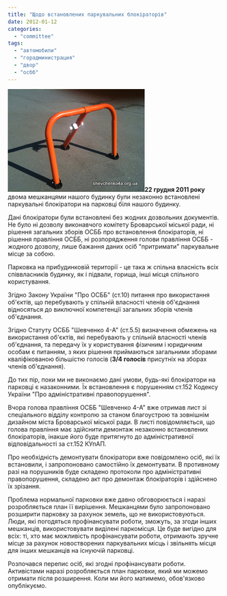 ```yaml
---
title: "Щодо встановлених паркувальних блокіраторів"
date: 2012-01-12
categories: 
  - "committee"
tags: 
  - "автомобили"
  - "горадминистрация"
  - "двор"
  - "осбб"
---
```


![](/wp-content/uploads/2012/01/Blokirator.jpg "Блокіратор")**22 грудня 2011 року** двома мешканцями нашого будинку були незаконно встановлені паркувальні блокіратори на парковці біля нашого будинку.

Дані блокіратори були встановлені без жодних дозвольних документів. Не було ні дозволу виконавчого комітету Броварської міської ради, ні рішення загальних зборів ОСББ про встановлення блокіраторів, ні рішення правління ОСББ, ні розпорядження голови правління ОСББ - жодного дозволу, лише бажання даних осіб "притримати" паркувальне місце за собою.

Парковка на прибудинковій території - це така ж спільна власність всіх співвласників будинку, як і підвали, горища, інші місця спільного користування.

Згідно Закону України "Про ОСББ" (ст.10) питання про використання об'єктів, що перебувають у спільній власності членів об'єднання відносяться до виключної компетенції загальних зборів членів об'єднання.<!--more-->

Згідно Статуту ОСББ "Шевченко 4-А" (ст.5.5) визначення обмежень на використання об'єктів, які перебувають у спільній власності членів об'єднання, та передачу їх у користування фізичним і юридичним особам є питанням, з яких рішення приймаються загальними зборами кваліфікованою більшістю голосів (**3/4 голосів** присутніх на зборах членів об'єднання).

До тих пір, поки ми не виконаємо дані умови, будь-які блокіратори на парковці є назаконними. Їх встановлення є порушенням ст.152 Кодексу України "Про адміністративні правопорушення".

Вчора голова правління ОСББ "Шевченко 4-А" вже отримав лист зі спеціального відділу контролю за станом благоустрою та зовнішнім дизайном міста Броварської міської ради. В листі повідомляється, що голова правління має здійснити демонтаж незаконно встановлених блокіраторів, інакше його буде притягнуто до адміністративної відповідальності за ст.152 КУпАП.

<script type="text/javascript">$(document).ready(function() { $("#containerBlock").pwi({ username: 's.illyuhin', mode: 'album', album: 'BlockiratorsShevchenko4a', thumbSize: 144, showAlbumDescription: false, authKey: 'Gv1sRgCOWsntjahtvDew', showPhotoDate: false, }); }); </script>

 Про необхідність демонтувати блокіратори вже повідомлено осіб, які їх встановили, і запропоновано самостійно їх демонтувати. В противному разі на порушників буде складено протоколи про адміністративні правопорушення, складено акт про демонтаж блокіраторів і здійснено їх зрізання.

Проблема нормальної парковки вже давно обговорюється і наразі розробляється план її вирішення. Мешканцями було запропоновано розширити парковку за рахунок земель, що не використовуються. Люди, які погодяться профінансувати роботи, зможуть, за згоди інших мешканців, використовувати виділені паркомісця. Це буде вигідно для всіх: ті, хто має можливість профінансувати роботи, отримають зручне місце за рахунок новостворених паркувальних місць і звільнять місця для інших мешканців на існуючій парковці.

Розпочався перепис осіб, які згодні профінансувати роботи. Активістами наразі розробляється план парковки, який ми можемо отримати після розширення. Коли ми його матимемо, обов'язково опублікуємо.
